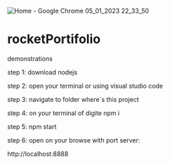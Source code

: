 ![Home - Google Chrome 05_01_2023 22_33_50](https://user-images.githubusercontent.com/76013172/212466629-0bcdd85b-fe25-411c-95a6-06b8b94b3e2a.png)

# rocketPortifolio
demonstrations

step 1:
download nodejs

step 2:
open your terminal or using visual studio code

step 3: 
navigate to folder where`s this project 

step 4:
on your terminal of digite npm i

step 5:
npm start

step 6:
open on your browse with port server:

http://localhost:8888
